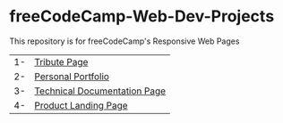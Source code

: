# freeCodeCamp-Web-Dev-Projects
This repository is for freeCodeCamp's Responsive Web Pages

<table>
  <tr>
    <td>1-</td>
    <td><a target="_blank" href="https://github.com/CemBOLAT/freeCodeCamp-Web-Dev-Projects/tree/main/Tribute%20Page">Tribute Page</a></td>
  </tr>
    <tr>
    <td>2-</td>
      <td><a target="_blank" href="https://github.com/CemBOLAT/freeCodeCamp-Web-Dev-Projects/tree/main/Personal%20Portfolio">Personal Portfolio</a></td>
  </tr>
    <tr>
    <td>3-</td>
    <td><a target="_blank" href="https://github.com/CemBOLAT/freeCodeCamp-Web-Dev-Projects/tree/main/Techical%20Documentation%20Page">Technical Documentation Page</a></td>
  </tr>
    <tr>
    <td>4-</td>
    <td><a target="_blank" href="https://github.com/CemBOLAT/freeCodeCamp-Web-Dev-Projects/tree/main/Product%20Landing%20Page">Product Landing Page</a></td>
  </tr>
  
  
  
</table>
